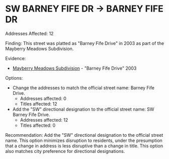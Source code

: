 # SW BARNEY FIFE DR -> BARNEY FIFE DR

Addresses Affected: 12

Finding: This street was platted as "Barney Fife Drive" in 2003 as part of the Mayberry Meadows Subdivision.

Evidence:

- [Mayberry Meadows Subdivision](https://www.grantspassoregon.gov/DocumentCenter/View/31740/MAYBERRY-MEADOWS-SUBDIVISION?bidId=) - "Barney Fife Drive" 2003

Options:

- Change the addresses to match the official street name: Barney Fife Drive.
  - Addresses affected: 0
  - Titles affected: 12
- Add the "SW" directional designation to the official street name: SW Barney Fife Drive.
  - Addresses affected: 12
  - Titles affected: 0

Recommendation: Add the "SW" directional designation to the official street name. This option minimizes disruption to residents, under the presumption that a change in address is less disruptive than a change in title. This option also matches city preference for directional designations.
